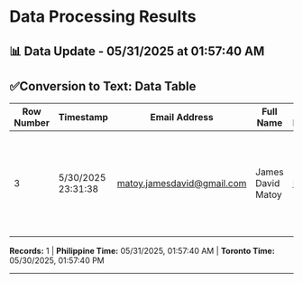 # Data Processing Results

## 📊 Data Update - 05/31/2025 at 01:57:40 AM

## ✅Conversion to Text: Data Table

| Row Number | Timestamp | Email Address | Full Name | Upload Documents | File Name | Text File | Recent Date |
| --- | --- | --- | --- | --- | --- | --- | --- |
| 3 | 5/30/2025 23:31:38 | matoy.jamesdavid@gmail.com | James David Matoy | [Link](https://drive.google.com/open?id=1tDSr19rQEVU-8rKCNxUpUVmHN1yV0HP8) | AI Automation Engineer - James David Matoy - James David Matoy.pdf | [Link](https://drive.google.com/file/d/1ichIL0eB2XPQt_V4IuPEOUwcCkVSlQGe/view?usp=drivesdk) | Recent Date |



**Records:** 1 | **Philippine Time:** 05/31/2025, 01:57:40 AM | **Toronto Time:** 05/30/2025, 01:57:40 PM

---

 